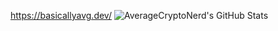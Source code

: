 https://basicallyavg.dev/
![AverageCryptoNerd's GitHub Stats](https://github-readme-stats.vercel.app/api?username=averagecryptonerd\&show_icons=true\&theme=gruvbox)
